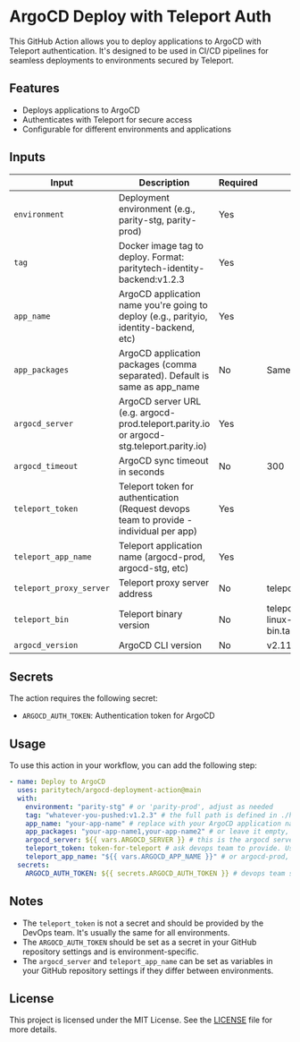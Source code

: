 # ArgoCD Deploy with Teleport Auth

This GitHub Action allows you to deploy applications to ArgoCD with Teleport authentication. It's designed to be used in CI/CD pipelines for seamless deployments to environments secured by Teleport.

## Features

- Deploys applications to ArgoCD
- Authenticates with Teleport for secure access
- Configurable for different environments and applications

## Inputs

| Input                   | Description                                                                              | Required | Default                                 |
| ----------------------- | ---------------------------------------------------------------------------------------- | -------- | --------------------------------------- |
| `environment`           | Deployment environment (e.g., parity-stg, parity-prod)                                   | Yes      |                                         |
| `tag`                   | Docker image tag to deploy. Format: paritytech-identity-backend:v1.2.3                   | Yes      |                                         |
| `app_name`              | ArgoCD application name you're going to deploy (e.g., parityio, identity-backend, etc)   | Yes      |                                         |
| `app_packages`          | ArgoCD application packages (comma separated). Default is same as app_name               | No       | Same as `app_name`                      |
| `argocd_server`         | ArgoCD server URL (e.g. argocd-prod.teleport.parity.io or argocd-stg.teleport.parity.io) | Yes      |                                         |
| `argocd_timeout`        | ArgoCD sync timeout in seconds                                                           | No       | 300                                     |
| `teleport_token`        | Teleport token for authentication (Request devops team to provide - individual per app)  | Yes      |                                         |
| `teleport_app_name`     | Teleport application name (argocd-prod, argocd-stg, etc)                                 | Yes      |                                         |
| `teleport_proxy_server` | Teleport proxy server address                                                            | No       | teleport.parity.io:443                  |
| `teleport_bin`          | Teleport binary version                                                                  | No       | teleport-v16.0.3-linux-amd64-bin.tar.gz |
| `argocd_version`        | ArgoCD CLI version                                                                       | No       | v2.11.4                                 |

## Secrets

The action requires the following secret:

- `ARGOCD_AUTH_TOKEN`: Authentication token for ArgoCD

## Usage

To use this action in your workflow, you can add the following step:

```yaml
- name: Deploy to ArgoCD
  uses: paritytech/argocd-deployment-action@main
  with:
    environment: "parity-stg" # or 'parity-prod', adjust as needed
    tag: "whatever-you-pushed:v1.2.3" # the full path is defined in ./helm, that's the rest
    app_name: "your-app-name" # replace with your ArgoCD application name
    app_packages: "your-app-name1,your-app-name2" # or leave it empty, if it's just one app
    argocd_server: ${{ vars.ARGOCD_SERVER }} # this is the argocd server for parity-stg
    teleport_token: token-for-teleport # ask devops team to provide. Usually the same for all envs.
    teleport_app_name: "${{ vars.ARGOCD_APP_NAME }}" # or argocd-prod, argocd-stg depending on env
  secrets:
    ARGOCD_AUTH_TOKEN: ${{ secrets.ARGOCD_AUTH_TOKEN }} # devops team should provide this & set as secret in github (env specific)
```

## Notes

- The `teleport_token` is not a secret and should be provided by the DevOps team. It's usually the same for all environments.
- The `ARGOCD_AUTH_TOKEN` should be set as a secret in your GitHub repository settings and is environment-specific.
- The `argocd_server` and `teleport_app_name` can be set as variables in your GitHub repository settings if they differ between environments.

## License

This project is licensed under the MIT License. See the [LICENSE](LICENSE) file for more details.
